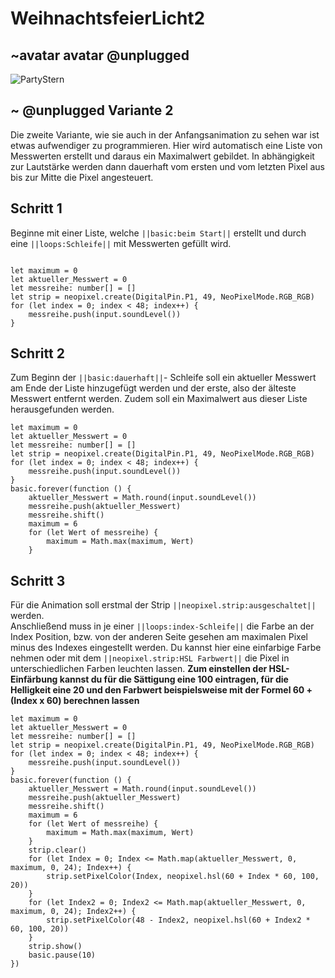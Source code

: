 # WeihnachtsfeierLicht2
## ~avatar avatar @unplugged
![PartyStern](https://github.com/r00b1nh00d/weihnachtsfeierlicht/blob/master/PartyStern3.gif?raw=true)

##  ~ @unplugged Variante 2
Die zweite Variante, wie sie auch in der Anfangsanimation zu sehen war ist etwas aufwendiger zu programmieren. Hier wird automatisch eine Liste von Messwerten erstellt und daraus ein Maximalwert gebildet. In abhängigkeit zur Lautstärke werden dann dauerhaft vom ersten und vom letzten Pixel aus bis zur Mitte die Pixel angesteuert.


## Schritt 1 
Beginne mit einer Liste, welche ``||basic:beim Start||`` erstellt und durch eine ``||loops:Schleife||`` mit Messwerten gefüllt wird.
```blocks

let maximum = 0
let aktueller_Messwert = 0
let messreihe: number[] = []
let strip = neopixel.create(DigitalPin.P1, 49, NeoPixelMode.RGB_RGB)
for (let index = 0; index < 48; index++) {
    messreihe.push(input.soundLevel())
}
```

## Schritt 2
Zum Beginn der ``||basic:dauerhaft||``- Schleife soll ein aktueller Messwert am Ende der Liste hinzugefügt werden und der erste, also der älteste Messwert entfernt werden.
Zudem soll ein Maximalwert aus dieser Liste herausgefunden werden.

```blocks
let maximum = 0
let aktueller_Messwert = 0
let messreihe: number[] = []
let strip = neopixel.create(DigitalPin.P1, 49, NeoPixelMode.RGB_RGB)
for (let index = 0; index < 48; index++) {
    messreihe.push(input.soundLevel())
}
basic.forever(function () {
    aktueller_Messwert = Math.round(input.soundLevel())
    messreihe.push(aktueller_Messwert)
    messreihe.shift()
    maximum = 6
    for (let Wert of messreihe) {
        maximum = Math.max(maximum, Wert)
    }

``` 
## Schritt 3
Für die Animation soll erstmal der Strip ``||neopixel.strip:ausgeschaltet||`` werden. <br>
Anschließend muss in je einer ``||loops:index-Schleife||`` die Farbe an der Index Position, bzw. von der anderen Seite gesehen am maximalen Pixel minus des Indexes eingestellt werden. Du kannst hier eine einfarbige Farbe nehmen oder mit dem ``||neopixel.strip:HSL Farbwert||`` die Pixel in unterschiedlichen Farben leuchten lassen.
**Zum einstellen der HSL-Einfärbung kannst du für die Sättigung eine 100 eintragen, für die Helligkeit eine 20 und den Farbwert beispielsweise mit der Formel 60 +(Index x 60) berechnen lassen**



```blocks
let maximum = 0
let aktueller_Messwert = 0
let messreihe: number[] = []
let strip = neopixel.create(DigitalPin.P1, 49, NeoPixelMode.RGB_RGB)
for (let index = 0; index < 48; index++) {
    messreihe.push(input.soundLevel())
}
basic.forever(function () {
    aktueller_Messwert = Math.round(input.soundLevel())
    messreihe.push(aktueller_Messwert)
    messreihe.shift()
    maximum = 6
    for (let Wert of messreihe) {
        maximum = Math.max(maximum, Wert)
    }
    strip.clear()
    for (let Index = 0; Index <= Math.map(aktueller_Messwert, 0, maximum, 0, 24); Index++) {
        strip.setPixelColor(Index, neopixel.hsl(60 + Index * 60, 100, 20))
    }
    for (let Index2 = 0; Index2 <= Math.map(aktueller_Messwert, 0, maximum, 0, 24); Index2++) {
        strip.setPixelColor(48 - Index2, neopixel.hsl(60 + Index2 * 60, 100, 20))
    }
    strip.show()
    basic.pause(10)
})

``` 

